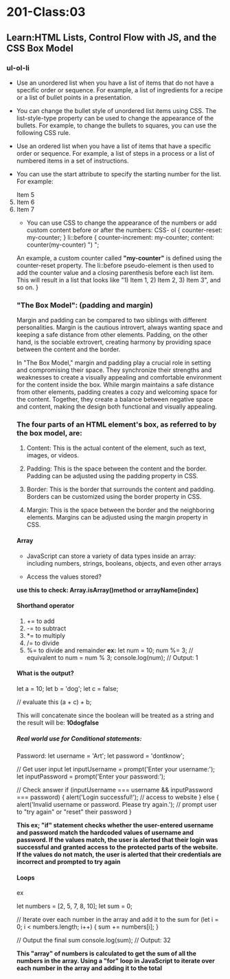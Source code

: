 # 201-Class:03
## Learn:HTML Lists, Control Flow with JS, and the CSS Box Model

### ul-ol-li

* Use an unordered list when you have a list of items that do not have a specific order or sequence. For example, a list of ingredients for a recipe or a list of bullet points in a presentation.

* You can change the bullet style of unordered list items using CSS. The list-style-type property can be used to change the appearance of the bullets. For example, to change the bullets to squares, you can use the following CSS rule.

* Use an ordered list when you have a list of items that have a specific order or sequence. For example, a list of steps in a process or a list of numbered items in a set of instructions.

* You can use the start attribute to specify the starting number for the list. For example: 

<ol start="5"
  <li>Item 5</li>
  <li>Item 6</li>
  <li>Item 7</li>

* You can use CSS to change the appearance of the numbers or add custom content before or after the numbers:
CSS-
ol {
  counter-reset: my-counter;
}
li::before {
  counter-increment: my-counter;
  content: counter(my-counter) ") ";

An example, a custom counter called **"my-counter"** is defined using the counter-reset property. The li::before pseudo-element is then used to add the counter value and a closing parenthesis before each list item. This will result in a list that looks like "1) Item 1, 2) Item 2, 3) Item 3", and so on.
}

### "The Box Model": (padding and margin)

Margin and padding can be compared to two siblings with different personalities. Margin is the cautious introvert, always wanting space and keeping a safe distance from other elements. Padding, on the other hand, is the sociable extrovert, creating harmony by providing space between the content and the border.

In "The Box Model," margin and padding play a crucial role in setting and compromising their space. They synchronize their strengths and weaknesses to create a visually appealing and comfortable environment for the content inside the box. While margin maintains a safe distance from other elements, padding creates a cozy and welcoming space for the content. Together, they create a balance between negative space and content, making the design both functional and visually appealing.

### The four parts of an HTML element's box, as referred to by the box model, are:

1. Content: This is the actual content of the element, such as text, images, or videos.

2. Padding: This is the space between the content and the border. Padding can be adjusted using the padding property in CSS.

3. Border: This is the border that surrounds the content and padding. Borders can be customized using the border property in CSS.

4. Margin: This is the space between the border and the neighboring elements. Margins can be adjusted using the margin property in CSS.

#### Array

* JavaScript can store a variety of data types inside an array: including numbers, strings, booleans, objects, and even other arrays

* Access the values stored?

**use this to check: Array.isArray()method or arrayName[index]**

#### Shorthand operator

1. += to add 
2. -= to subtract
3. *= to multiply
4. /= to divide
5. %= to divide and remainder 
**ex:** 
let num = 10;
num %= 3; // equivalent to num = num % 3;
console.log(num); // Output: 1

 #### What is the output?
 
 let a = 10;
 let b = 'dog';
 let c = false;

 // evaluate this
 (a + c) + b;

 This will concatenate since the boolean will be treated as a string and the result will be:
 **10dogfalse**

 ##### Real world use for Conditional statements:

Password:
 let username = 'Art';
let password = 'dontknow';

// Get user input
let inputUsername = prompt('Enter your username:');
let inputPassword = prompt('Enter your password:');

// Check answer
if (inputUsername === username && inputPassword === password) {
  alert('Login successful!');
  // access to website
} else {
  alert('Invalid username or password. Please try again.');
  // prompt user to "try again" or "reset" their password
}

**This ex; "if" statement checks whether the user-entered username and password match the hardcoded values of username and password. If the values match, the user is alerted that their login was successful and granted access to the protected parts of the website. If the values do not match, the user is alerted that their credentials are incorrect and prompted to try again**

#### Loops

ex

let numbers = [2, 5, 7, 8, 10];
let sum = 0;

// Iterate over each number in the array and add it to the sum
for (let i = 0; i < numbers.length; i++) {
  sum += numbers[i];
}

// Output the final sum
console.log(sum); // Output: 32

**This "array" of numbers is calculated to get the sum of all the numbers in the array. Using a "for" loop in JavaScript to iterate over each number in the array and adding it to the total**
















